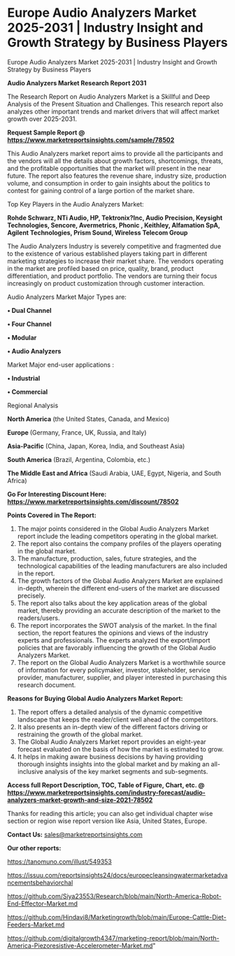 # Europe Audio Analyzers Market 2025-2031 | Industry Insight and Growth Strategy by Business Players
 Europe Audio Analyzers Market 2025-2031 | Industry Insight and Growth Strategy by Business Players

<strong>Audio Analyzers Market Research Report 2031</strong>

The Research Report on Audio Analyzers Market is a Skillful and Deep Analysis of the Present Situation and Challenges. This research report also analyzes other important trends and market drivers that will affect market growth over 2025-2031.

<strong>Request Sample Report @ <a href=https://www.marketreportsinsights.com/sample/78502>https://www.marketreportsinsights.com/sample/78502</a></strong>

This Audio Analyzers market report aims to provide all the participants and the vendors will all the details about growth factors, shortcomings, threats, and the profitable opportunities that the market will present in the near future. The report also features the revenue share, industry size, production volume, and consumption in order to gain insights about the politics to contest for gaining control of a large portion of the market share.

Top Key Players in the Audio Analyzers Market:

<strong>Rohde Schwarz, NTi Audio, HP, Tektronix?Inc, Audio Precision, Keysight Technologies, Sencore, Avermetrics, Phonic , Keithley, Alfamation SpA, Agilent Technologies, Prism Sound, Wireless Telecom Group</strong>

The Audio Analyzers Industry is severely competitive and fragmented due to the existence of various established players taking part in different marketing strategies to increase their market share. The vendors operating in the market are profiled based on price, quality, brand, product differentiation, and product portfolio. The vendors are turning their focus increasingly on product customization through customer interaction.

Audio Analyzers Market Major Types are:

<strong>• Dual Channel

• Four Channel

• Modular

• Audio Analyzers</strong>

Market Major end-user applications :

<strong>• Industrial

• Commercial</strong>

Regional Analysis

</u><strong><b>North America</b></strong> (the United States, Canada, and Mexico)

<strong><b>Europe </b></strong>(Germany, France, UK, Russia, and Italy)

<strong><b>Asia-Pacific</b></strong> (China, Japan, Korea, India, and Southeast Asia)

<strong><b>South America</b></strong> (Brazil, Argentina, Colombia, etc.)

<strong><b>The Middle East and Africa</b></strong> (Saudi Arabia, UAE, Egypt, Nigeria, and South Africa)

<strong>Go For Interesting Discount Here: <a href=https://www.marketreportsinsights.com/discount/78502>https://www.marketreportsinsights.com/discount/78502</a></strong>

<strong>Points Covered in The Report:</strong>
<ol>
  <li>The major points considered in the Global Audio Analyzers Market report include the leading competitors operating in the global market.</li>
  <li>The report also contains the company profiles of the players operating in the global market.</li>
  <li>The manufacture, production, sales, future strategies, and the technological capabilities of the leading manufacturers are also included in the report.</li>
  <li>The growth factors of the Global Audio Analyzers Market are explained in-depth, wherein the different end-users of the market are discussed precisely.</li>
  <li>The report also talks about the key application areas of the global market, thereby providing an accurate description of the market to the readers/users.</li>
  <li>The report incorporates the SWOT analysis of the market. In the final section, the report features the opinions and views of the industry experts and professionals. The experts analyzed the export/import policies that are favorably influencing the growth of the Global Audio Analyzers Market.</li>
  <li>The report on the Global Audio Analyzers Market is a worthwhile source of information for every policymaker, investor, stakeholder, service provider, manufacturer, supplier, and player interested in purchasing this research document.</li>
</ol>
<strong>Reasons for Buying Global Audio Analyzers Market Report:</strong>

<ol>
  <li>The report offers a detailed analysis of the dynamic competitive landscape that keeps the reader/client well ahead of the competitors.</li>
  <li>It also presents an in-depth view of the different factors driving or restraining the growth of the global market.</li>
  <li>The Global Audio Analyzers Market report provides an eight-year forecast evaluated on the basis of how the market is estimated to grow.</li>
  <li>It helps in making aware business decisions by having providing thorough insights insights into the global market and by making an all-inclusive analysis of the key market segments and sub-segments.</li>
</ol>
<strong>Access full Report Description, TOC, Table of Figure, Chart, etc. @ <a href=https://www.marketreportsinsights.com/industry-forecast/audio-analyzers-market-growth-and-size-2021-78502>https://www.marketreportsinsights.com/industry-forecast/audio-analyzers-market-growth-and-size-2021-78502</a></strong>


Thanks for reading this article; you can also get individual chapter wise section or region wise report version like Asia, United States, Europe.

<strong>Contact Us:</strong>
sales@marketreportsinsights.com

<strong>Our other reports:</strong>

<a href=https://tanomuno.com/illust/549353>https://tanomuno.com/illust/549353</a>

<a href=https://issuu.com/reportsinsights24/docs/europecleansingwatermarketadvancementsbehaviorchal>https://issuu.com/reportsinsights24/docs/europecleansingwatermarketadvancementsbehaviorchal</a>

<a href=https://github.com/Siya23553/Research/blob/main/North-America-Robot-End-Effector-Market.md>https://github.com/Siya23553/Research/blob/main/North-America-Robot-End-Effector-Market.md</a>

<a href=https://github.com/Hindavi8/Marketingrowth/blob/main/Europe-Cattle-Diet-Feeders-Market.md>https://github.com/Hindavi8/Marketingrowth/blob/main/Europe-Cattle-Diet-Feeders-Market.md</a>

<a href=https://github.com/digitalgrowth4347/marketing-report/blob/main/North-America-Piezoresistive-Accelerometer-Market.md>https://github.com/digitalgrowth4347/marketing-report/blob/main/North-America-Piezoresistive-Accelerometer-Market.md</a>"
